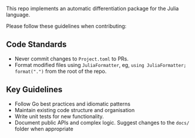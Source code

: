 This repo implements an automatic differentiation package for the Julia language. 

Please follow these guidelines when contributing:

## Code Standards

- Never commit changes to `Project.toml` to PRs.
- Format modified files using `JuliaFormatter`, eg, `using JuliaFormatter; format(".")` from the root of the repo.

## Key Guidelines
- Follow Go best practices and idiomatic patterns
- Maintain existing code structure and organisation
- Write unit tests for new functionality.
- Document public APIs and complex logic. Suggest changes to the `docs/` folder when appropriate
